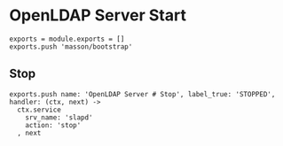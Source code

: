 
# OpenLDAP Server Start

    exports = module.exports = []
    exports.push 'masson/bootstrap'

## Stop

    exports.push name: 'OpenLDAP Server # Stop', label_true: 'STOPPED', handler: (ctx, next) ->
      ctx.service
        srv_name: 'slapd'
        action: 'stop'
      , next
